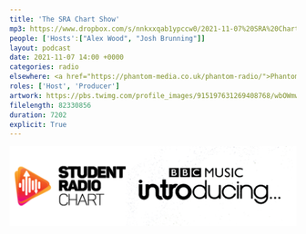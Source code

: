 ```yaml
---
title: 'The SRA Chart Show'
mp3: https://www.dropbox.com/s/nnkxxqab1ypccw0/2021-11-07%20SRA%20Chart%20Show.mp3?raw=1
people: ['Hosts':["Alex Wood", "Josh Brunning"]]
layout: podcast
date: 2021-11-07 14:00 +0000
categories: radio
elsewhere: <a href="https://phantom-media.co.uk/phantom-radio/">Phantom Media</a>
roles: ['Host', 'Producer']
artwork: https://pbs.twimg.com/profile_images/915197631269408768/wbOWmwcI_400x400.jpg
filelength: 82330856
duration: 7202
explicit: True
---
```


<img src="/images/SRAxBBCIntro.png">
